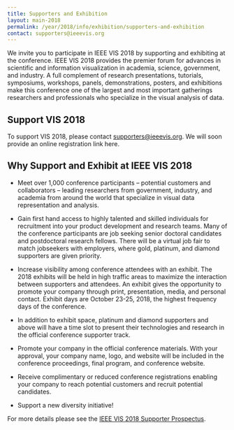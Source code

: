 ```yaml
---
title: Supporters and Exhibition
layout: main-2018
permalink: /year/2018/info/exhibition/supporters-and-exhibition
contact: supporters@ieeevis.org
---
```


We invite you to participate in IEEE VIS 2018 by supporting and exhibiting at the conference.  IEEE VIS 2018 provides the premier forum for advances in scientific and information visualization in academia, science, government, and industry. A full complement of research presentations, tutorials, symposiums, workshops, panels, demonstrations, posters, and exhibitions make this conference one of the largest and most important gatherings researchers and professionals who specialize in the visual analysis of data. 


## Support VIS 2018

To support VIS 2018, please contact [supporters@ieeevis.org](mailto:supporters@ieeevis.org). We will soon provide an online registration link here. 

<!--You can register as a VIS 2017 supporter by clicking [here](http://www.cvent.com/events/2017-ieee-visualization-conference-supporter-vis-/registration-d22aeff4b0d54841b2b367fc8178323d.aspx).-->

## Why Support and Exhibit at IEEE VIS 2018

* Meet over 1,000 conference participants – potential customers and collaborators – leading researchers from government, industry, and academia from around the world that specialize in visual data representation and analysis.

* Gain first hand access to highly talented and skilled individuals for recruitment into your product development and research teams. Many of the conference participants are job seeking senior doctoral candidates and postdoctoral research fellows. There will be a virtual job fair to match jobseekers with employers, where gold, platinum, and diamond supporters are given priority.

* Increase visibility among conference attendees with an exhibit. The 2018 exhibits will be held in high traffic areas to maximize the interaction between supporters and attendees. An exhibit gives the opportunity to promote your company through print, presentation, media, and personal contact. Exhibit days are October 23-25, 2018, the highest frequency days of the conference.


* In addition to exhibit space, platinum and diamond supporters and above will have a time slot to present their technologies and research in the official conference supporter track.

* Promote your company in the official conference materials. With your approval, your company name, logo, and website will be included in the conference proceedings, final program, and conference website. 

* Receive complimentary or reduced conference registrations enabling your company to reach potential customers and recruit potential candidates.

* Support a new diversity initiative!

For more details please see the [IEEE VIS 2018 Supporter Prospectus](VIS_Supporters_Prospectus_2018.pdf).
